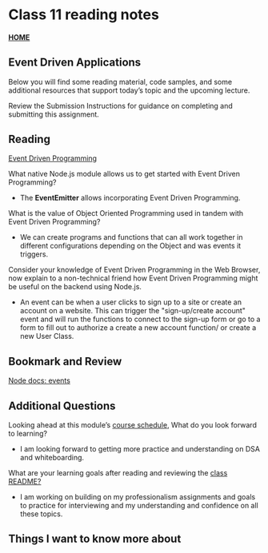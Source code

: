# Class 11 reading notes

#### [HOME](https://cesarderio.github.io/reading-notes/)

## Event Driven Applications

Below you will find some reading material, code samples, and some additional resources that support today’s topic and the upcoming lecture.

Review the Submission Instructions for guidance on completing and submitting this assignment.

## Reading

[Event Driven Programming](https://www.digitalocean.com/community/tutorials/nodejs-event-driven-programming)

What native Node.js module allows us to get started with Event Driven Programming?

* The **EventEmitter** allows incorporating Event Driven Programming.

What is the value of Object Oriented Programming used in tandem with Event Driven Programming?

* We can create programs and functions that can all work together in different configurations depending on the Object and was events it triggers.

Consider your knowledge of Event Driven Programming in the Web Browser, now explain to a non-technical friend how Event Driven Programming might be useful on the backend using Node.js.

* An event can be when a user clicks to sign up to a site or create an account on a website. This can trigger the "sign-up/create account" event and will run the functions to connect to the sign-up form or go to a form to fill out to authorize a create a new account function/ or create a new User Class.

## Bookmark and Review

[Node docs: events](https://nodejs.org/api/events.html)

## Additional Questions

Looking ahead at this module’s [course schedule](https://codefellows.github.io/code-401-javascript-guide/curriculum/#module-2), What do you look forward to learning?

* I am looking forward to getting more practice and understanding on DSA and whiteboarding.

What are your learning goals after reading and reviewing the [class README?](https://codefellows.github.io/code-401-javascript-guide/curriculum/class-06/)

* I am working on building on my professionalism assignments and goals to practice for interviewing and my understanding and confidence on all these topics.

## Things I want to know more about

